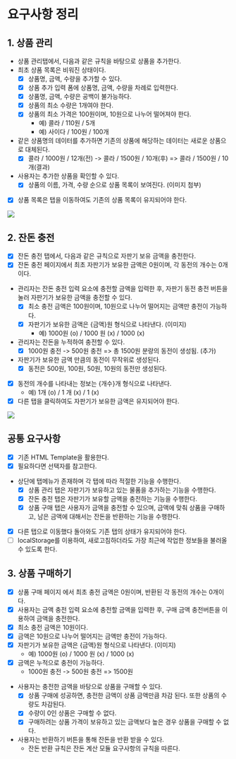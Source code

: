 # 요구사항 정리

## 1. 상품 관리

- 상품 관리탭에서, 다음과 같은 규칙을 바탕으로 상품을 추가한다.
- 최초 상품 목록은 비워진 상태이다.
  - [x] 상품명, 금액, 수량을 추가할 수 있다.
  - [x] 상품 추가 입력 폼에 상품명, 금액, 수량을 차례로 입력한다.
  - [x] 상품명, 금액, 수량은 공백이 불가능하다.
  - [x] 상품의 최소 수량은 1개여야 한다.
  - [x] 상품의 최소 가격은 100원이며, 10원으로 나누어 떨어져야 한다.
    - 예) 콜라 / 110원 / 5개
    - 예) 사이다 / 100원 / 100개
- 같은 상품명의 데이터를 추가하면 기존의 상품에 해당하는 데이터는 새로운 상품으로 대체된다.
  - [x] 콜라 / 1000원 / 12개(전) -> 콜라 / 1500원 / 10개(후) => 콜라 / 1500원 / 10개(결과)
- 사용자는 추가한 상품을 확인할 수 있다.
  - [x] 상품의 이름, 가격, 수량 순으로 상품 목록이 보여진다. (이미지 첨부)
- [x] 상품 목록은 탭을 이동하여도 기존의 상품 목록이 유지되어야 한다.

![](https://nextstep-storage.s3.ap-northeast-2.amazonaws.com/89574309abd2470c9d3d91f6e6666f0d)

## 2. 잔돈 충전

- [x] 잔돈 충전 탭에서, 다음과 같은 규칙으로 자판기 보유 금액을 충전한다.
- [x] 잔돈 충전 페이지에서 최초 자판기가 보유한 금액은 0원이며, 각 동전의 개수는 0개이다.
- 관리자는 잔돈 충전 입력 요소에 충전할 금액을 입력한 후, 자판기 동전 충전 버튼을 눌러 자판기가 보유한 금액을 충전할 수 있다.
  - [x] 최소 충전 금액은 100원이며, 10원으로 나누어 떨어지는 금액만 충전이 가능하다.
  - [x] 자판기가 보유한 금액은 {금액}원 형식으로 나타낸다. (이미지)
    - 예) 1000원 (o) / 1000 원 (x) / 1000 (x)
- 관리자는 잔돈을 누적하여 충전할 수 있다.
  - [x] 1000원 충전 -> 500원 충전 => 총 1500원 분량의 동전이 생성됨. (추가)
- 자판기가 보유한 금액 만큼의 동전이 무작위로 생성된다.
  - [x] 동전은 500원, 100원, 50원, 10원의 동전만 생성된다.
- [x] 동전의 개수를 나타내는 정보는 {개수}개 형식으로 나타낸다.
  - 예) 1개 (o) / 1 개 (x) / 1 (x)
- [x] 다른 탭을 클릭하여도 자판기가 보유한 금액은 유지되어야 한다.

![](https://nextstep-storage.s3.ap-northeast-2.amazonaws.com/6dbde20df59b4467b7a6843505ece3b4)

## 공통 요구사항

- [x] 기존 HTML Template을 활용한다.
- [x] 필요하다면 선택자를 참고한다.
- 상단에 탭메뉴가 존재하며 각 탭에 따라 적절한 기능을 수행한다.
  - [x] 상품 관리 탭은 자판기가 보유하고 있는 물품을 추가하는 기능을 수행한다.
  - [x] 잔돈 충전 탭은 자판기가 보유할 금액을 충전하는 기능을 수행한다.
  - [x] 상품 구매 탭은 사용자가 금액을 충전할 수 있으며, 금액에 맞춰 상품을 구매하고, 남은 금액에 대해서는 잔돈을 반환하는 기능을 수행한다.
- [x] 다른 탭으로 이동했다 돌아와도 기존 탭의 상태가 유지되어야 한다.
- [ ] localStorage를 이용하여, 새로고침하더라도 가장 최근에 작업한 정보들을 불러올 수 있도록 한다.

## 3. 상품 구매하기

- [x] 상품 구매 페이지 에서 최초 충전 금액은 0원이며, 반환된 각 동전의 개수는 0개이다.
- [x] 사용자는 금액 충전 입력 요소에 충전할 금액을 입력한 후, 구매 금액 충전버튼을 이용하여 금액을 충전한다.
- [x] 최소 충전 금액은 10원이다.
- [x] 금액은 10원으로 나누어 떨어지는 금액만 충전이 가능하다.
- [x] 자판기가 보유한 금액은 {금액}원 형식으로 나타낸다. (이미지)
  - 예) 1000원 (o) / 1000 원 (x) / 1000 (x)
- [x] 금액은 누적으로 충전이 가능하다.
  - 1000원 충전 -> 500원 충전 => 1500원
- 사용자는 충전한 금액을 바탕으로 상품을 구매할 수 있다.
  - [x] 상품 구매에 성공하면, 충전한 금액이 상품 금액만큼 차감 된다. 또한 상품의 수량도 차감된다.
  - [x] 수량이 0인 상품은 구매할 수 없다.
  - [x] 구매하려는 상품 가격이 보유하고 있는 금액보다 높은 경우 상품을 구매할 수 없다.
- 사용자는 반환하기 버튼을 통해 잔돈을 반환 받을 수 있다.
  - 잔돈 반환 규칙은 잔돈 계산 모듈 요구사항의 규칙을 따른다.
